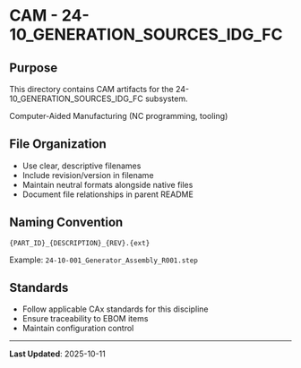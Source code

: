 # CAM - 24-10_GENERATION_SOURCES_IDG_FC

## Purpose

This directory contains CAM artifacts for the 24-10_GENERATION_SOURCES_IDG_FC subsystem.

Computer-Aided Manufacturing (NC programming, tooling)

## File Organization

- Use clear, descriptive filenames
- Include revision/version in filename
- Maintain neutral formats alongside native files
- Document file relationships in parent README

## Naming Convention

```
{PART_ID}_{DESCRIPTION}_{REV}.{ext}
```

Example: `24-10-001_Generator_Assembly_R001.step`

## Standards

- Follow applicable CAx standards for this discipline
- Ensure traceability to EBOM items
- Maintain configuration control

---

**Last Updated**: 2025-10-11
